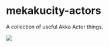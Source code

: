 # mekakucity-actors

A collection of useful Akka Actor things.

![](https://s-media-cache-ak0.pinimg.com/originals/37/ea/3a/37ea3a040d5243de7085f3e7705c8a55.jpg)
